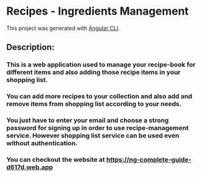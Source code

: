 # Recipes - Ingredients Management

This project was generated with [Angular CLI](https://github.com/angular/angular-cli).

## Description:
### This is a web application used to manage your recipe-book for different items and also adding those recipe items in your shopping list.
### You can add more recipes to your collection and also add and remove items from shopping list according to your needs.
### You just have to enter your email and choose a strong password for signing up in order to use recipe-management service. However shopping list service can be used even without authentication.
### You can checkout the website at https://ng-complete-guide-d617d.web.app
